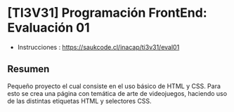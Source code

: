 # [TI3V31] Programación FrontEnd: Evaluación 01

- Instrucciones : https://saukcode.cl/inacap/ti3v31/eval01

## Resumen

Pequeño proyecto el cual consiste en el uso básico de HTML y CSS. Para esto se crea una página con temática de arte de videojuegos, haciendo uso de las distintas etiquetas HTML y selectores CSS.

